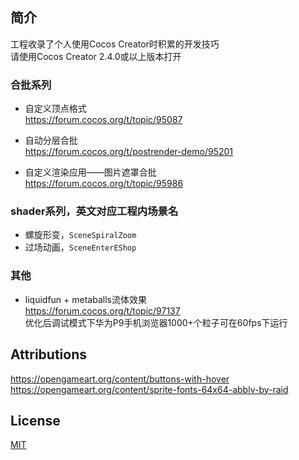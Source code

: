 ## 简介
工程收录了个人使用Cocos Creator时积累的开发技巧</br>
请使用Cocos Creator 2.4.0或以上版本打开

### 合批系列
* 自定义顶点格式</br>
https://forum.cocos.org/t/topic/95087

* 自动分层合批</br>
https://forum.cocos.org/t/postrender-demo/95201

* 自定义渲染应用——图片遮罩合批</br>
https://forum.cocos.org/t/topic/95986

### shader系列，英文对应工程内场景名
* 螺旋形变，`SceneSpiralZoom`
* 过场动画，`SceneEnterEShop`

### 其他
* liquidfun + metaballs流体效果</br>
https://forum.cocos.org/t/topic/97137</br>
优化后调试模式下华为P9手机浏览器1000+个粒子可在60fps下运行


## Attributions
https://opengameart.org/content/buttons-with-hover</br>
https://opengameart.org/content/sprite-fonts-64x64-abblv-by-raid


## License
[MIT](https://opensource.org/licenses/MIT)
